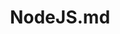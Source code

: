 ---
layout: post
title: NodeJS.md
categories: [NodeJS]
description: 
keywords: NodeJS.md
mermaid: false
sequence: false
flow: false
mathjax: false
mindmap: false
mindmap2: false
---